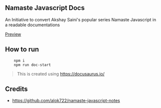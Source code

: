 ## Namaste Javascript Docs

An Initiative to convert Akshay Saini's popular series Namaste Javascript in a readable documentations

[Preview](https://namaste-js.herokuapp.com/)

## How to run

```shell
    npm i
    npm run doc-start
```

> This is created using https://docusaurus.io/

## Credits

- https://github.com/alok722/namaste-javascript-notes
